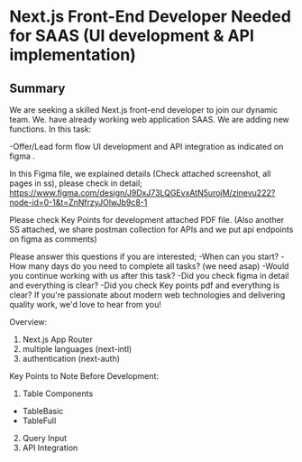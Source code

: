 # Next.js Front-End Developer Needed for SAAS (UI development & API implementation)

## Summary

We are seeking a skilled Next.js front-end developer to join our dynamic team. We. have already working web application SAAS. We are adding new functions. In this task:

-Offer/Lead form flow UI development and API integration as indicated on figma .

In this Figma file, we explained details (Check attached screenshot, all pages in ss), please check in detail;
https://www.figma.com/design/J9DxJ73LQGEvxAtN5urojM/zinevu222?node-id=0-1&t=ZnNfrzyJOlwJb9c8-1

Please check Key Points for development attached PDF file. (Also another SS attached, we share postman collection for APIs and we put api endpoints on figma as comments)

Please answer this questions if you are interested;
-When can you start?
-How many days do you need to complete all tasks? (we need asap)
-Would you continue working with us after this task?
-Did you check figma in detail and everything is clear?
-Did you check Key points pdf and everything is clear?
If you're passionate about modern web technologies and delivering quality work, we'd love to hear from you!

Overview:

1. Next.js App Router
2. multiple languages (next-intl)
3. authentication (next-auth)

Key Points to Note Before Development:

1. Table Components

- TableBasic
- TableFull

2. Query Input
3. API Integration
